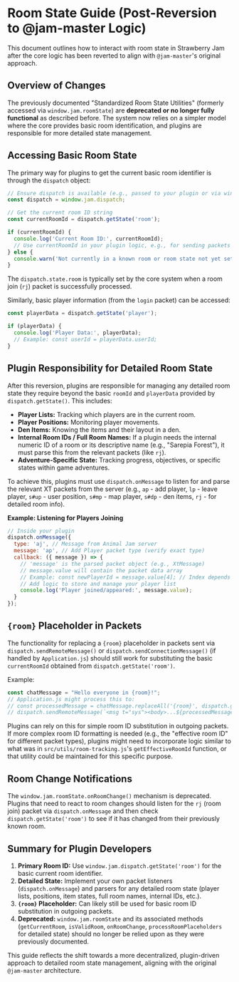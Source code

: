 # Room State Guide (Post-Reversion to @jam-master Logic)

This document outlines how to interact with room state in Strawberry Jam after the core logic has been reverted to align with `@jam-master`'s original approach.

## Overview of Changes

The previously documented "Standardized Room State Utilities" (formerly accessed via `window.jam.roomState`) are **deprecated or no longer fully functional** as described before. The system now relies on a simpler model where the core provides basic room identification, and plugins are responsible for more detailed state management.

## Accessing Basic Room State

The primary way for plugins to get the current basic room identifier is through the `dispatch` object:

```javascript
// Ensure dispatch is available (e.g., passed to your plugin or via window.jam.dispatch)
const dispatch = window.jam.dispatch;

// Get the current room ID string
const currentRoomId = dispatch.getState('room');

if (currentRoomId) {
  console.log('Current Room ID:', currentRoomId);
  // Use currentRoomId in your plugin logic, e.g., for sending packets
} else {
  console.warn('Not currently in a known room or room state not yet set.');
}
```

The `dispatch.state.room` is typically set by the core system when a room join (`rj`) packet is successfully processed.

Similarly, basic player information (from the `login` packet) can be accessed:
```javascript
const playerData = dispatch.getState('player');

if (playerData) {
  console.log('Player Data:', playerData);
  // Example: const userId = playerData.userId;
}
```

## Plugin Responsibility for Detailed Room State

After this reversion, plugins are responsible for managing any detailed room state they require beyond the basic `roomId` and `playerData` provided by `dispatch.getState()`. This includes:

*   **Player Lists:** Tracking which players are in the current room.
*   **Player Positions:** Monitoring player movements.
*   **Den Items:** Knowing the items and their layout in a den.
*   **Internal Room IDs / Full Room Names:** If a plugin needs the internal numeric ID of a room or its descriptive name (e.g., "Sarepia Forest"), it must parse this from the relevant packets (like `rj`).
*   **Adventure-Specific State:** Tracking progress, objectives, or specific states within game adventures.

To achieve this, plugins must use `dispatch.onMessage` to listen for and parse the relevant XT packets from the server (e.g., `ap` - add player, `lp` - leave player, `s#up` - user position, `s#mp` - map player, `s#dp` - den items, `rj` - for detailed room info).

**Example: Listening for Players Joining**
```javascript
// Inside your plugin
dispatch.onMessage({
  type: 'aj', // Message from Animal Jam server
  message: 'ap', // Add Player packet type (verify exact type)
  callback: ({ message }) => {
    // 'message' is the parsed packet object (e.g., XtMessage)
    // message.value will contain the packet data array
    // Example: const newPlayerId = message.value[4]; // Index depends on packet structure
    // Add logic to store and manage your player list
    console.log('Player joined/appeared:', message.value);
  }
});
```

## `{room}` Placeholder in Packets

The functionality for replacing a `{room}` placeholder in packets sent via `dispatch.sendRemoteMessage()` or `dispatch.sendConnectionMessage()` (if handled by `Application.js`) should still work for substituting the basic `currentRoomId` obtained from `dispatch.getState('room')`.

Example:
```javascript
const chatMessage = "Hello everyone in {room}!";
// Application.js might process this to:
// const processedMessage = chatMessage.replaceAll('{room}', dispatch.getState('room'));
// dispatch.sendRemoteMessage(`<msg t="sys"><body>...${processedMessage}...</body></msg>`);
```
Plugins can rely on this for simple room ID substitution in outgoing packets. If more complex room ID formatting is needed (e.g., the "effective room ID" for different packet types), plugins might need to incorporate logic similar to what was in `src/utils/room-tracking.js`'s `getEffectiveRoomId` function, or that utility could be maintained for this specific purpose.

## Room Change Notifications

The `window.jam.roomState.onRoomChange()` mechanism is deprecated. Plugins that need to react to room changes should listen for the `rj` (room join) packet via `dispatch.onMessage` and then check `dispatch.getState('room')` to see if it has changed from their previously known room.

## Summary for Plugin Developers

1.  **Primary Room ID:** Use `window.jam.dispatch.getState('room')` for the basic current room identifier.
2.  **Detailed State:** Implement your own packet listeners (`dispatch.onMessage`) and parsers for any detailed room state (player lists, positions, item states, full room names, internal IDs, etc.).
3.  **`{room}` Placeholder:** Can likely still be used for basic room ID substitution in outgoing packets.
4.  **Deprecated:** `window.jam.roomState` and its associated methods (`getCurrentRoom`, `isValidRoom`, `onRoomChange`, `processRoomPlaceholders` for detailed state) should no longer be relied upon as they were previously documented.

This guide reflects the shift towards a more decentralized, plugin-driven approach to detailed room state management, aligning with the original `@jam-master` architecture.
